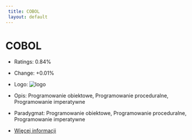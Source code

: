 ```yaml
--- 
 title: COBOL 
 layout: default 
--- 
```

# COBOL
- Ratings: 0.84%
- Change: +0.01%
- Logo: ![logo](https://www.tiobe.com/wp-content/themes/tiobe/tiobe-index/images/COBOL.png)
- Opis: Programowanie obiektowe, Programowanie proceduralne, Programowanie imperatywne
- Paradygmat: 
Programowanie obiektowe, Programowanie proceduralne, Programowanie imperatywne


- [Więcej informacji](https://pl.wikipedia.org/wiki/COBOL)
